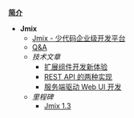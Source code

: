 [**简介**](README "世开科技简介 -- 世开 Coding")

* **Jmix**
  * [Jmix - 少代码企业级开发平台](zh-cn/jmix/jmix-introduction "Jmix 少代码快速开发平台 -- 世开 Coding")
  * [Q&A](zh-cn/jmix/jmix-qa "Jmix Q&A -- 世开 Coding")
  * *技术文章*
    * [扩展组件开发新体验](zh-cn/jmix/jmix-new-dev-way "Jmix 扩展组件开发新体验 -- 世开 Coding")
    * [REST API 的两种实现](zh-cn/jmix/jmix-rest-diff-ways "Jmix Rest API -- 世开 Coding")
    * [服务端驱动 Web UI 开发](zh-cn/jmix/server-side-ui "服务端驱动 UI 开发 -- 世开 Coding")
  * *里程碑*
    * [Jmix 1.3](zh-cn/jmix/releases/jmix-1.3 "Jmix 1.3 -- 世开 Coding")
